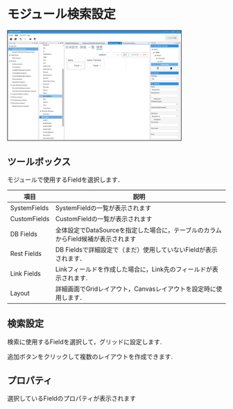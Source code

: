 # モジュール検索設定

<img src="../images/module/モジュール検索.png" width="400" alt="モジュール検索" title="モジュール検索" style="border: 1px solid;">

## ツールボックス
モジュールで使用するFieldを選択します．

| 項目           | 説明                                               |
|--------------|--------------------------------------------------|
| SystemFields | SystemFieldの一覧が表示されます                            |
| CustomFields | CustomFieldの一覧が表示されます                            |
| DB Fields    | 全体設定でDataSourceを指定した場合に，テーブルのカラムからField候補が表示されます |
| Rest Fields  | DB Fieldsで詳細設定で（まだ）使用していないFieldが表示されます．          |
| Link Fields  | Linkフィールドを作成した場合に，Link先のフィールドが表示されます.            |
| Layout       | 詳細画面でGridレイアウト，Canvasレイアウトを設定時に使用します．            |

## 検索設定
検索に使用するFieldを選択して，グリッドに設定します.

追加ボタンをクリックして複数のレイアウトを作成できます.

## プロパティ
選択しているFieldのプロパティが表示されます
